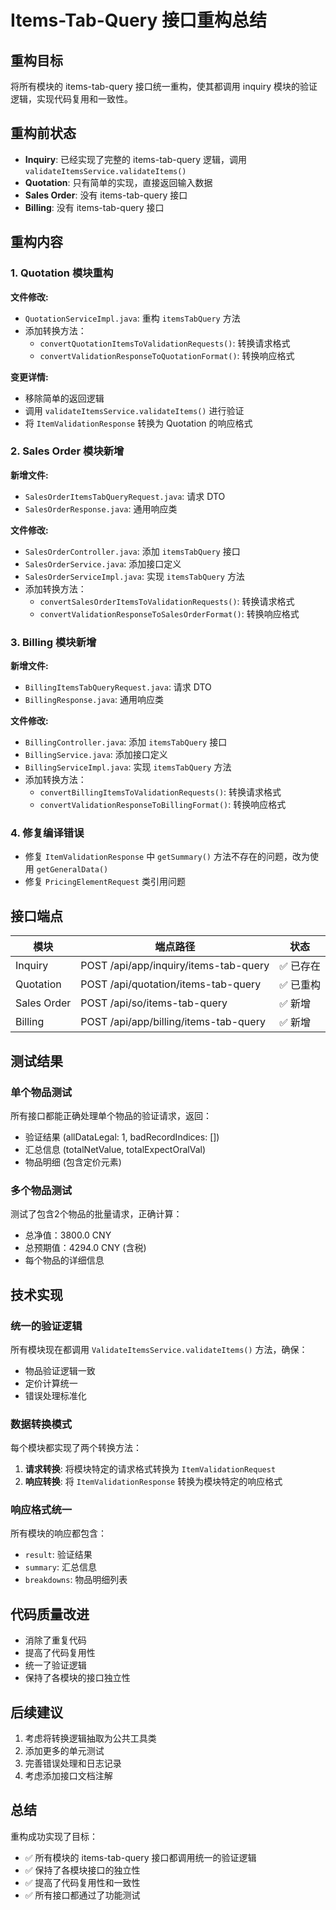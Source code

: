 # Items-Tab-Query 接口重构总结

## 重构目标
将所有模块的 items-tab-query 接口统一重构，使其都调用 inquiry 模块的验证逻辑，实现代码复用和一致性。

## 重构前状态
- **Inquiry**: 已经实现了完整的 items-tab-query 逻辑，调用 `validateItemsService.validateItems()`
- **Quotation**: 只有简单的实现，直接返回输入数据
- **Sales Order**: 没有 items-tab-query 接口
- **Billing**: 没有 items-tab-query 接口

## 重构内容

### 1. Quotation 模块重构
**文件修改:**
- `QuotationServiceImpl.java`: 重构 `itemsTabQuery` 方法
- 添加转换方法：
  - `convertQuotationItemsToValidationRequests()`: 转换请求格式
  - `convertValidationResponseToQuotationFormat()`: 转换响应格式

**变更详情:**
- 移除简单的返回逻辑
- 调用 `validateItemsService.validateItems()` 进行验证
- 将 `ItemValidationResponse` 转换为 Quotation 的响应格式

### 2. Sales Order 模块新增
**新增文件:**
- `SalesOrderItemsTabQueryRequest.java`: 请求 DTO
- `SalesOrderResponse.java`: 通用响应类

**文件修改:**
- `SalesOrderController.java`: 添加 `itemsTabQuery` 接口
- `SalesOrderService.java`: 添加接口定义
- `SalesOrderServiceImpl.java`: 实现 `itemsTabQuery` 方法
- 添加转换方法：
  - `convertSalesOrderItemsToValidationRequests()`: 转换请求格式
  - `convertValidationResponseToSalesOrderFormat()`: 转换响应格式

### 3. Billing 模块新增
**新增文件:**
- `BillingItemsTabQueryRequest.java`: 请求 DTO
- `BillingResponse.java`: 通用响应类

**文件修改:**
- `BillingController.java`: 添加 `itemsTabQuery` 接口
- `BillingService.java`: 添加接口定义
- `BillingServiceImpl.java`: 实现 `itemsTabQuery` 方法
- 添加转换方法：
  - `convertBillingItemsToValidationRequests()`: 转换请求格式
  - `convertValidationResponseToBillingFormat()`: 转换响应格式

### 4. 修复编译错误
- 修复 `ItemValidationResponse` 中 `getSummary()` 方法不存在的问题，改为使用 `getGeneralData()`
- 修复 `PricingElementRequest` 类引用问题

## 接口端点

| 模块 | 端点路径 | 状态 |
|------|----------|------|
| Inquiry | POST /api/app/inquiry/items-tab-query | ✅ 已存在 |
| Quotation | POST /api/quotation/items-tab-query | ✅ 已重构 |
| Sales Order | POST /api/so/items-tab-query | ✅ 新增 |
| Billing | POST /api/app/billing/items-tab-query | ✅ 新增 |

## 测试结果

### 单个物品测试
所有接口都能正确处理单个物品的验证请求，返回：
- 验证结果 (allDataLegal: 1, badRecordIndices: [])
- 汇总信息 (totalNetValue, totalExpectOralVal)
- 物品明细 (包含定价元素)

### 多个物品测试
测试了包含2个物品的批量请求，正确计算：
- 总净值：3800.0 CNY
- 总预期值：4294.0 CNY (含税)
- 每个物品的详细信息

## 技术实现

### 统一的验证逻辑
所有模块现在都调用 `ValidateItemsService.validateItems()` 方法，确保：
- 物品验证逻辑一致
- 定价计算统一
- 错误处理标准化

### 数据转换模式
每个模块都实现了两个转换方法：
1. **请求转换**: 将模块特定的请求格式转换为 `ItemValidationRequest`
2. **响应转换**: 将 `ItemValidationResponse` 转换为模块特定的响应格式

### 响应格式统一
所有模块的响应都包含：
- `result`: 验证结果
- `summary`: 汇总信息
- `breakdowns`: 物品明细列表

## 代码质量改进
- 消除了重复代码
- 提高了代码复用性
- 统一了验证逻辑
- 保持了各模块的接口独立性

## 后续建议
1. 考虑将转换逻辑抽取为公共工具类
2. 添加更多的单元测试
3. 完善错误处理和日志记录
4. 考虑添加接口文档注解

## 总结
重构成功实现了目标：
- ✅ 所有模块的 items-tab-query 接口都调用统一的验证逻辑
- ✅ 保持了各模块接口的独立性
- ✅ 提高了代码复用性和一致性
- ✅ 所有接口都通过了功能测试
